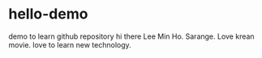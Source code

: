 # hello-demo
demo to learn github repository
hi there Lee Min Ho. Sarange. Love krean movie.
love to learn new technology. 

